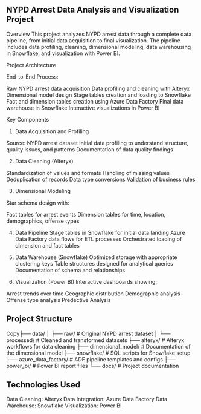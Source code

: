 ## NYPD Arrest Data Analysis and Visualization Project

Overview
This project analyzes NYPD arrest data through a complete data pipeline, from initial data acquisition to final visualization. The pipeline includes data profiling, cleaning, dimensional modeling, data warehousing in Snowflake, and visualization with Power BI.

Project Architecture

End-to-End Process:

Raw NYPD arrest data acquisition
Data profiling and cleaning with Alteryx
Dimensional model design
Stage tables creation and loading to Snowflake
Fact and dimension tables creation using Azure Data Factory
Final data warehouse in Snowflake
Interactive visualizations in Power BI

Key Components
1. Data Acquisition and Profiling

Source: NYPD arrest dataset
Initial data profiling to understand structure, quality issues, and patterns
Documentation of data quality findings

2. Data Cleaning (Alteryx)

Standardization of values and formats
Handling of missing values
Deduplication of records
Data type conversions
Validation of business rules

3. Dimensional Modeling

Star schema design with:

Fact tables for arrest events
Dimension tables for time, location, demographics, offense types



4. Data Pipeline
Stage tables in Snowflake for initial data landing
Azure Data Factory data flows for ETL processes
Orchestrated loading of dimension and fact tables

5. Data Warehouse (Snowflake)
Optimized storage with appropriate clustering keys
Table structures designed for analytical queries
Documentation of schema and relationships

6. Visualization (Power BI)
Interactive dashboards showing:

Arrest trends over time
Geographic distribution
Demographic analysis
Offense type analysis
Predective Analysis





## Project Structure


Copy├── data/
│   ├── raw/                  # Original NYPD arrest dataset
│   └── processed/            # Cleaned and transformed datasets
├── alteryx/                  # Alteryx workflows for data cleaning
├── dimensional_model/        # Documentation of the dimensional model
├── snowflake/                # SQL scripts for Snowflake setup
├── azure_data_factory/       # ADF pipeline templates and configs
├── power_bi/                 # Power BI report files
└── docs/                     # Project documentation


## Technologies Used
Data Cleaning: Alteryx
Data Integration: Azure Data Factory
Data Warehouse: Snowflake
Visualization: Power BI

